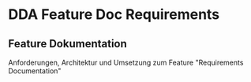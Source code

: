 # DDA Feature Doc Requirements
## Feature Dokumentation
Anforderungen, Architektur und Umsetzung zum Feature "Requirements Documentation"
